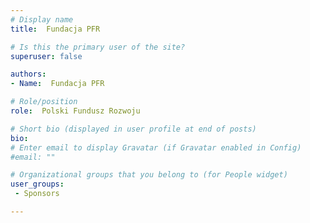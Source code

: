 ```yaml
---
# Display name
title:  Fundacja PFR

# Is this the primary user of the site?
superuser: false

authors:
- Name:  Fundacja PFR

# Role/position
role:  Polski Fundusz Rozwoju

# Short bio (displayed in user profile at end of posts)
bio: 
# Enter email to display Gravatar (if Gravatar enabled in Config)
#email: ""

# Organizational groups that you belong to (for People widget)
user_groups:
 - Sponsors

---
```


